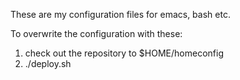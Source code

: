 These are my configuration files for emacs, bash etc. 


To overwrite the configuration with these:
1. check out the repository to $HOME/homeconfig
1. ./deploy.sh
